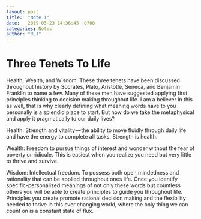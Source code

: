 ```yaml
---
layout: post
title:  "Note 1"
date:   2019-03-23 14:36:45 -0700
categories: Notes
author: "RLJ"
---
```

# Three Tenets To Life <br>

Health, Wealth, and Wisdom. These three tenets have been discussed throughout history by Socrates, Plato, Aristotle, Seneca, and Benjamin Franklin to name a few. Many of these men have suggested applying first principles thinking to decision making throughout life. I am a believer in this as well, that is why clearly defining what meaning words have to you personally is a splendid place to start. But how do we take the metaphysical and apply it pragmatically to our daily lives?

Health: Strength and vitality — the ability to move fluidly through daily life and have the energy to complete all tasks. Strength is health.

Wealth: Freedom to pursue things of interest and wonder without the fear of poverty or ridicule. This is easiest when you realize you need but very little to thrive and survive.

Wisdom: Intellectual freedom. To possess both open mindedness and rationality that can be applied throughout ones life.
Once you identify specific-personalized meanings of not only these words but countless others you will be able to create principles to guide you throughout life. Principles you create promote rational decision making and the flexibility needed to thrive in this ever changing world, where the only thing we can count on is a constant state of flux.
